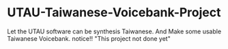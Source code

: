 # UTAU-Taiwanese-Voicebank-Project
Let the UTAU software can be synthesis Taiwanese. And Make some usable Taiwanese Voicebank.
notice!! "This project not done yet"
